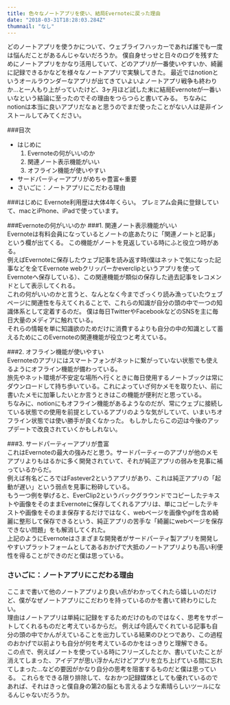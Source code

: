 ```yaml
---
title: 色々なノートアプリを使い、結局Evernoteに戻った理由
date: "2018-03-31T18:28:03.284Z"
thumnail: "なし"
---
```

どのノートアプリを使うかについて、ウェブライフハッカーであれば誰でも一度は悩んだことがあるんじゃないだろうか。
僕自身せっせと日々のログを残すためにノートアプリをかなり活用していて、どのアプリが一番使いやすいか、綺麗に記録できるかなどを様々なノートアプリで実験してきた。
最近ではnotionというオールラウンダーなアプリが出てきていよいよノートアプリ戦争も終わりか…と一人もり上がっていたけど、3ヶ月ほど試した末に結局Evernoteが一番いいなという結論に至ったのでその理由をつらつらと書いてみる。
ちなみにnotionは本当に良いアプリだなぁと思うのでまだ使ったことがない人は是非インストールしてみてください。

###目次
* はじめに
    1. Evernoteの何がいいのか
    2. 関連ノート表示機能がいい
    3. オフライン機能が使いやすい
* サードパーティーアプリがめちゃ豊富←重要
* さいごに：ノートアプリにこだわる理由

###はじめに
Evernote利用歴は大体4年くらい。 プレミアム会員に登録していて、macとiPhone、iPadで使っています。

###Evernoteの何がいいのか
###1. 関連ノート表示機能がいい<br />
Evernoteは有料会員になっているとノートの底あたりに「関連ノートと記事」という欄が出てくる。 この機能がノートを見返している時にふと役立つ時がある。<br />
例えばEvernoteに保存したウェブ記事を読み返す時(僕はネットで気になった記事などを全てEvernote webクリッパーかeverclipというアプリを使ってEvernoteへ保存している）、この関連機能が類似の保存した過去記事をレコメンドとして表示してくれる。<br />
これの何がいいのかと言うと、なんとなく今までざっくり読み漁っていたウェブページに関連性を与えてくれることで、これらの知識が自分の頭の中で一つの知識体系として定着するのだ。 僕は毎日TwitterやFacebookなどのSNSを主に毎日大量のメディアに触れている。<br />
それらの情報を単に知識欲のためだけに消費するよりも自分の中の知識として蓄えるためにこのEvernoteの関連機能が役立つと考えている。

###2. オフライン機能が使いやすい<br>
Evernoteのアプリにはスマートフォンがネットに繋がっていない状態でも使えるようにオフライン機能が備わっている。<br />
旅先やネット環境が不安定な場所へ行くときに毎日使用するノートブックは常にダウンロードして持ち歩いている。これによっていざ何かメモを取りたい、前に書いたメモに加筆したいとか言うときはこの機能が便利だと思っている。<br />
ちなみに、notionにもオフライン機能があるようなのだが、常にウェブに接続している状態での使用を前提としているアプリのような気がしていて、いまいちオフライン状態では使い勝手が良くなかった。 もしかしたらこの辺は今後のアップデートで改良されていくかもしれない。

###3. サードパーティーアプリが豊富<br>
これはEvernoteの最大の強みだと思う。サードパーティーのアプリが他のメモアプリよりもはるかに多く開発されていて、それが純正アプリの弱みを見事に補っているからだ。<br />
例えば有名どころではFastever2というアプリがあり、これは純正アプリの「起動が遅い」という弱点を見事に粉砕している。 <br />
もう一つ例を挙げると、EverClip2というバックグラウンドでコピーしたテキストや画像をそのままEvernoteに保存してくれるアプリは、単にコピーしたテキストや画像をそのまま保存するだけではなく、webページを画像やgifを含め綺麗に整形して保存できるという、純正アプリの苦手な「綺麗にwebページを保存できない問題」をも解消してくれた。<br />
上記のようにEvernoteはさまざまな開発者がサードパーティ製アプリを開発しやすいプラットフォームとしてあるおかげで大抵のノートアプリよりも高い利便性を得ることができのだと僕は思っている。

### さいごに：ノートアプリにこだわる理由
ここまで書いて他のノートアプリより良い点がわかってくれたら嬉しいのだけど、僕がなぜノートアプリにこだわりを持っているのかを書いて終わりにしたい。<br />
理由はノートアプリは単純に記録をするためだけのものではなく、思考をサポートしてくれるものだと考えているからだ。 例えば今読んでくれている記事も自分の頭の中でかんがえていることを出力している結果のひとつであり、この過程のおかげで以前よりも自分が何を考えているのかをはっきりと理解できる。<br />
 この点で、例えばノートを使っている時にフリーズしたとか、書いていたことが消えてしまった、アイデアが思い浮かんだけどアプリを立ち上げている間に忘れてしまった...などの要因がかなり自分の思考を阻害するものだと僕は思っている。 これらをできる限り排除して、なおかつ記録媒体としても優れているのであれば、それはきっと僕自身の第2の脳とも言えるような素晴らしいツールになるんじゃないだろうか。